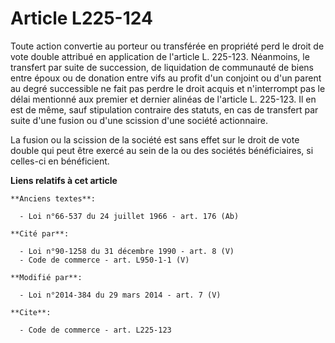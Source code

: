 # Article L225-124

Toute action convertie au porteur ou transférée en propriété perd le droit de vote double attribué en application de
l'article L. 225-123. Néanmoins, le transfert par suite de succession, de liquidation de communauté de biens entre époux ou
de donation entre vifs au profit d'un conjoint ou d'un parent au degré successible ne fait pas perdre le droit acquis et
n'interrompt pas le délai mentionné aux premier et dernier alinéas de l'article L. 225-123. Il en est de même, sauf
stipulation contraire des statuts, en cas de transfert par suite d'une fusion ou d'une scission d'une société actionnaire. 

La fusion ou la scission de la société est sans effet sur le droit de vote double qui peut être exercé au sein de la ou des
sociétés bénéficiaires, si celles-ci en bénéficient.

**Liens relatifs à cet article**

	**Anciens textes**:

	  - Loi n°66-537 du 24 juillet 1966 - art. 176 (Ab)

	**Cité par**:

	  - Loi n°90-1258 du 31 décembre 1990 - art. 8 (V)
	  - Code de commerce - art. L950-1-1 (V)

	**Modifié par**:

	  - Loi n°2014-384 du 29 mars 2014 - art. 7 (V)

	**Cite**:

	  - Code de commerce - art. L225-123

